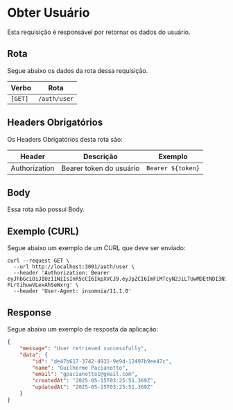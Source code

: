 # Obter Usuário
Esta requisição é responsável por retornar os dados do usuário.

## Rota

Segue abaixo os dados da rota dessa requisição.

| Verbo    | Rota          |
| -------- | ------------- |
| `[GET]`  | `/auth/user`  |

## Headers Obrigatórios

Os Headers Obrigatórios desta rota são:

| Header        | Descrição               | Exemplo           |
| ------------- | ----------------------- | ----------------- |
| Authorization | Bearer token do usuário | `Bearer ${token}` |

## Body

Essa rota não possui Body.

## Exemplo (CURL)

Segue abaixo um exemplo de um CURL que deve ser enviado:

```curl
curl --request GET \
  --url http://localhost:3001/auth/user \
  --header 'Authorization: Bearer eyJhbGciOiJIUzI1NiIsInR5cCI6IkpXVCJ9.eyJpZCI6ImFiMTcyN2JiLTUwMDEtNDI3Ni05ODY2LTcxY2Y3ODdhNmUxYSIsImlhdCI6MTc0NzY1NzgwMCwiZXhwIjoxNzQ3NjYxNDAwfQ.Oaptv28riRWmTgkF833SXY-FLrtihuwVLexAhSeWxrg' \
  --header 'User-Agent: insomnia/11.1.0'
```

## Response

Segue abaixo um exemplo de resposta da aplicação:

```json
{
	"message": "User retrieved successfully",
	"data": {
		"id": "de47b617-3742-4931-9e9d-12497b9ee47c",
		"name": "Guilherme Pacianotto",
		"email": "gpacianotto1@gmail.com",
		"createdAt": "2025-05-15T03:25:51.369Z",
		"updatedAt": "2025-05-15T03:25:51.369Z"
	}
}
```